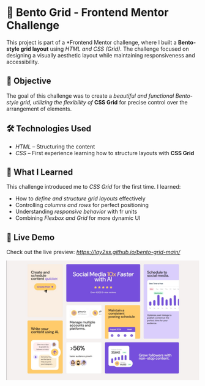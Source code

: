 # 🎨 Bento Grid - Frontend Mentor Challenge

This project is part of a *Frontend Mentor challenge, where I built a **Bento-style grid layout** using *HTML and CSS (Grid)*. The challenge focused on designing a visually aesthetic layout while maintaining responsiveness and accessibility.

## 📌 Objective
The goal of this challenge was to create a *beautiful and functional Bento-style grid, utilizing the flexibility of* **CSS Grid** for precise control over the arrangement of elements.

## 🛠 Technologies Used
- *HTML* – Structuring the content  
- *CSS* – First experience learning how to structure layouts with **CSS Grid** 

## 🎯 What I Learned
This challenge introduced me to *CSS Grid* for the first time. I learned:
- How to *define and structure grid layouts* effectively  
- Controlling *columns and rows* for perfect positioning  
- Understanding *responsive behavior* with fr units
- Combining *Flexbox and Grid* for more dynamic UI  

## 🚀 Live Demo
Check out the live preview: *https://lay2ss.github.io/bento-grid-main/*

![Preview](assets/screenshot.png)